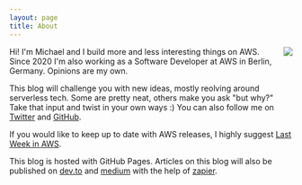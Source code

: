```yaml
---
layout: page
title: About
---
```


<img style="float: right; padding-left: 40px;" src="https://avatars3.githubusercontent.com/u/1830132?s=460&u=88b1451736a997773aa729e08a83a1fe3ada8f07#right">

Hi! I'm Michael and I build more and less interesting things on AWS. Since 2020 I'm also working as a Software Developer at AWS in Berlin, Germany. Opinions are my own.

This blog will challenge you with new ideas, mostly reolving around serverless tech. Some are pretty neat, others make you ask "but why?" Take that input and twist in your own ways :) You can also follow me on [Twitter](https://twitter.com/bahrdev) and [GitHub](https://github.com/bahrmichael).

If you would like to keep up to date with AWS releases, I highly suggest [Last Week in AWS](http://lastweekinaws.com/).

This blog is hosted with GitHub Pages. Articles on this blog will also be published on [dev.to](https://dev.to/michabahr) and [medium](https://medium.com/@michabahr) with the help of [zapier](https://zapier.com/).